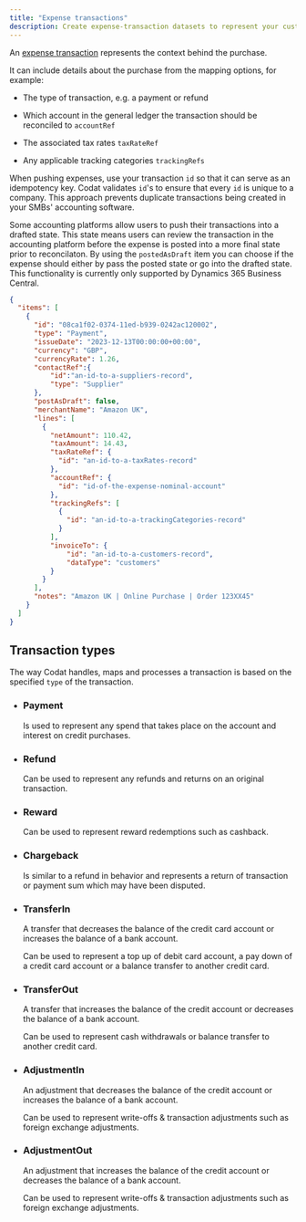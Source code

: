 ```yaml
---
title: "Expense transactions"
description: Create expense-transaction datasets to represent your customers spend
---
```


An [expense transaction](/sync-for-expenses-api#/operations/create-expense-transaction) represents the context behind the purchase.

It can include details about the purchase from the mapping options, for example:

- The type of transaction, e.g. a payment or refund

- Which account in the general ledger the transaction should be reconciled to `accountRef`

- The associated tax rates `taxRateRef`

- Any applicable tracking categories `trackingRefs`

When pushing expenses, use your transaction `id` so that it can serve as an idempotency key. Codat validates `id`'s to ensure that every `id` is unique to a company. 
This approach prevents duplicate transactions being created in your SMBs' accounting software.

Some accounting platforms allow users to push their transactions into a drafted state. This state means users can review the transaction in the accounting platform before the expense is posted into a more final state prior to reconcilaton. By using the `postedAsDraft` item you can choose if the expense should either by pass the posted state or go into the drafted state. This functionality is currently only supported by Dynamics 365 Business Central. 

```json title="Expense transaction"
{
  "items": [
    {
      "id": "08ca1f02-0374-11ed-b939-0242ac120002",
      "type": "Payment",
      "issueDate": "2023-12-13T00:00:00+00:00",
      "currency": "GBP",
      "currencyRate": 1.26,
      "contactRef":{
          "id":"an-id-to-a-suppliers-record",
          "type": "Supplier"
      },
      "postAsDraft": false,
      "merchantName": "Amazon UK",
      "lines": [
        {
          "netAmount": 110.42,
          "taxAmount": 14.43,
          "taxRateRef": {
            "id": "an-id-to-a-taxRates-record"
          },
          "accountRef": {
            "id": "id-of-the-expense-nominal-account"
          },
          "trackingRefs": [
            {
              "id": "an-id-to-a-trackingCategories-record"
            }
          ],
          "invoiceTo": {
              "id": "an-id-to-a-customers-record",
              "dataType": "customers"
          }
        }
      ],
      "notes": "Amazon UK | Online Purchase | Order 123XX45"
    }
  ]
}
```

## Transaction types

The way Codat handles, maps and processes a transaction is based on the specified `type` of the transaction.


<ul className="card-container col-2">
  <li className="card">
    <div class="header">
      <h3>Payment</h3>
    </div>
    <p>
      Is used to represent any spend that takes place on the account and interest on credit purchases. 
    </p>
  </li>

  <li className="card">
    <div class="header">
      <h3>Refund</h3>
    </div>
    <p>
      Can be used to represent any refunds and returns on an original transaction.
    </p>
  </li>

  <li className="card">
    <div class="header">
      <h3>Reward</h3>
    </div>
    <p>
      Can be used to represent reward redemptions such as cashback.
    </p>
  </li>
<li className="card">
    <div class="header">
      <h3>Chargeback</h3>
    </div>
    <p>
      Is similar to a refund in behavior and represents a return of transaction or payment sum which may have been disputed.
    </p>
  </li>

  <li className="card">
    <div class="header">
      <h3>TransferIn</h3>
    </div>
    <p>
      A transfer that decreases the balance of the credit card account or increases the balance of a bank account. </p>
<p>Can be used to represent a top up of debit card account, a pay down of a credit card account or a balance transfer to another credit card.</p>
    
  </li>

  <li className="card">
    <div class="header">
      <h3>TransferOut</h3>
    </div>
    <p>
      A transfer that increases the balance of the credit account or decreases the balance of a bank account.</p>
<p> Can be used to represent cash withdrawals or balance transfer to another credit card.</p>
    
  </li>
  <li className="card">
    <div class="header">
      <h3>AdjustmentIn</h3>
    </div>
    <p>
      An adjustment that decreases the balance of the credit account or increases the balance of a bank account. </p>
      <p>Can be used to represent write-offs & transaction adjustments such as foreign exchange adjustments. 
    </p>
  </li>

  <li className="card">
    <div class="header">
      <h3>AdjustmentOut</h3>
    </div>
    <p>
      An adjustment that increases the balance of the credit account or decreases the balance of a bank account. </p>
<p>Can be used to represent write-offs & transaction adjustments such as foreign exchange adjustments. 
    </p>
  </li>

</ul>

